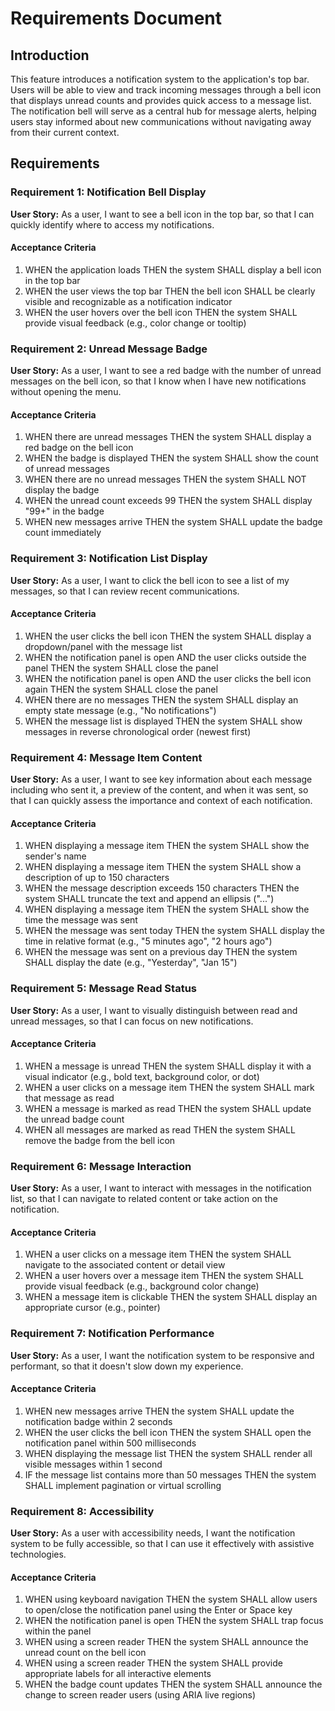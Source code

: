 # Requirements Document

## Introduction

This feature introduces a notification system to the application's top bar. Users will be able to view and track incoming messages through a bell icon that displays unread counts and provides quick access to a message list. The notification bell will serve as a central hub for message alerts, helping users stay informed about new communications without navigating away from their current context.

## Requirements

### Requirement 1: Notification Bell Display

**User Story:** As a user, I want to see a bell icon in the top bar, so that I can quickly identify where to access my notifications.

#### Acceptance Criteria

1. WHEN the application loads THEN the system SHALL display a bell icon in the top bar
2. WHEN the user views the top bar THEN the bell icon SHALL be clearly visible and recognizable as a notification indicator
3. WHEN the user hovers over the bell icon THEN the system SHALL provide visual feedback (e.g., color change or tooltip)

### Requirement 2: Unread Message Badge

**User Story:** As a user, I want to see a red badge with the number of unread messages on the bell icon, so that I know when I have new notifications without opening the menu.

#### Acceptance Criteria

1. WHEN there are unread messages THEN the system SHALL display a red badge on the bell icon
2. WHEN the badge is displayed THEN the system SHALL show the count of unread messages
3. WHEN there are no unread messages THEN the system SHALL NOT display the badge
4. WHEN the unread count exceeds 99 THEN the system SHALL display "99+" in the badge
5. WHEN new messages arrive THEN the system SHALL update the badge count immediately

### Requirement 3: Notification List Display

**User Story:** As a user, I want to click the bell icon to see a list of my messages, so that I can review recent communications.

#### Acceptance Criteria

1. WHEN the user clicks the bell icon THEN the system SHALL display a dropdown/panel with the message list
2. WHEN the notification panel is open AND the user clicks outside the panel THEN the system SHALL close the panel
3. WHEN the notification panel is open AND the user clicks the bell icon again THEN the system SHALL close the panel
4. WHEN there are no messages THEN the system SHALL display an empty state message (e.g., "No notifications")
5. WHEN the message list is displayed THEN the system SHALL show messages in reverse chronological order (newest first)

### Requirement 4: Message Item Content

**User Story:** As a user, I want to see key information about each message including who sent it, a preview of the content, and when it was sent, so that I can quickly assess the importance and context of each notification.

#### Acceptance Criteria

1. WHEN displaying a message item THEN the system SHALL show the sender's name
2. WHEN displaying a message item THEN the system SHALL show a description of up to 150 characters
3. WHEN the message description exceeds 150 characters THEN the system SHALL truncate the text and append an ellipsis ("...")
4. WHEN displaying a message item THEN the system SHALL show the time the message was sent
5. WHEN the message was sent today THEN the system SHALL display the time in relative format (e.g., "5 minutes ago", "2 hours ago")
6. WHEN the message was sent on a previous day THEN the system SHALL display the date (e.g., "Yesterday", "Jan 15")

### Requirement 5: Message Read Status

**User Story:** As a user, I want to visually distinguish between read and unread messages, so that I can focus on new notifications.

#### Acceptance Criteria

1. WHEN a message is unread THEN the system SHALL display it with a visual indicator (e.g., bold text, background color, or dot)
2. WHEN a user clicks on a message item THEN the system SHALL mark that message as read
3. WHEN a message is marked as read THEN the system SHALL update the unread badge count
4. WHEN all messages are marked as read THEN the system SHALL remove the badge from the bell icon

### Requirement 6: Message Interaction

**User Story:** As a user, I want to interact with messages in the notification list, so that I can navigate to related content or take action on the notification.

#### Acceptance Criteria

1. WHEN a user clicks on a message item THEN the system SHALL navigate to the associated content or detail view
2. WHEN a user hovers over a message item THEN the system SHALL provide visual feedback (e.g., background color change)
3. WHEN a message item is clickable THEN the system SHALL display an appropriate cursor (e.g., pointer)

### Requirement 7: Notification Performance

**User Story:** As a user, I want the notification system to be responsive and performant, so that it doesn't slow down my experience.

#### Acceptance Criteria

1. WHEN new messages arrive THEN the system SHALL update the notification badge within 2 seconds
2. WHEN the user clicks the bell icon THEN the system SHALL open the notification panel within 500 milliseconds
3. WHEN displaying the message list THEN the system SHALL render all visible messages within 1 second
4. IF the message list contains more than 50 messages THEN the system SHALL implement pagination or virtual scrolling

### Requirement 8: Accessibility

**User Story:** As a user with accessibility needs, I want the notification system to be fully accessible, so that I can use it effectively with assistive technologies.

#### Acceptance Criteria

1. WHEN using keyboard navigation THEN the system SHALL allow users to open/close the notification panel using the Enter or Space key
2. WHEN the notification panel is open THEN the system SHALL trap focus within the panel
3. WHEN using a screen reader THEN the system SHALL announce the unread count on the bell icon
4. WHEN using a screen reader THEN the system SHALL provide appropriate labels for all interactive elements
5. WHEN the badge count updates THEN the system SHALL announce the change to screen reader users (using ARIA live regions)
